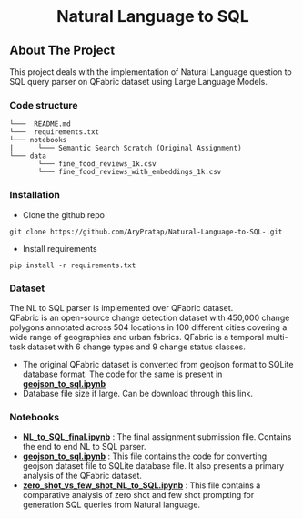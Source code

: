 


<!-- PROJECT LOGO -->
<br />
<p align="center">
  <h1 align="center"> Natural Language to SQL</h1>

  <p align="center">
  </p>
</p>



<!-- ABOUT THE PROJECT -->
## About The Project

This project deals with the implementation of Natural Language question to SQL query parser on QFabric dataset using Large Language Models. 

### Code structure
```
└───  README.md
└───  requirements.txt
└─── notebooks
|      └─── Semantic Search Scratch (Original Assignment)
└─── data
       └─── fine_food_reviews_1k.csv
       └─── fine_food_reviews_with_embeddings_1k.csv
```
### Installation
- Clone the github repo
```
git clone https://github.com/AryPratap/Natural-Language-to-SQL-.git
```
- Install requirements
```
pip install -r requirements.txt
```
### Dataset 
The NL to SQL parser is implemented over QFabric dataset. <br>
QFabric is an open-source change detection dataset with 450,000 change polygons annotated across 504 locations in 100 different cities covering a wide range of geographies and urban fabrics. QFabric is a temporal multi-task dataset with 6 change types and 9 change status classes.
<br>
- The original QFabric dataset is converted from geojson format to SQLite database format. The code for the same is present in <b><u>geojson_to_sql.ipynb</u></b>
- Database file size if large. Can be download through this link.

 ### Notebooks 
 - <b><u>NL_to_SQL_final.ipynb</u></b> : The final assignment submission file. Contains the end to end NL to SQL parser.
 - <b><u>geojson_to_sql.ipynb</u></b> : This file contains the code for converting geojson dataset file to SQLite database file. It also presents a primary analysis of the QFabric dataset.
 - <b><u> zero_shot_vs_few_shot_NL_to_SQL.ipynb</u></b> : This file contains a comparative analysis of zero shot and few shot prompting for generation SQL queries from Natural language. 



